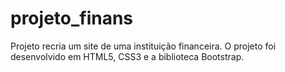 # projeto_finans
Projeto recria um site de uma instituição financeira. O projeto foi desenvolvido em HTML5, CSS3 e a biblioteca  Bootstrap.
